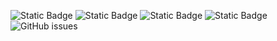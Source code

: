 ![Static Badge](https://img.shields.io/badge/blacklists-60-000000) ![Static Badge](https://img.shields.io/badge/blacklisted-3130387-cc0000) ![Static Badge](https://img.shields.io/badge/whitelisted-2243-00CC00) ![Static Badge](https://img.shields.io/badge/streaming_blacklist-28107-000000) ![GitHub issues](https://img.shields.io/github/issues/fabriziosalmi/blacklists)
